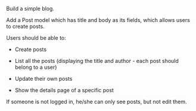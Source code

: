 Build a simple blog.

Add a Post model which has title and body as its fields, which allows users to create posts.

Users should be able to:

- Create posts

- List all the posts (displaying the title and author - each post should belong to a user)

- Update their own posts

- Show the details page of a specific post

If someone is not logged in, he/she can only see posts, but not edit them.

